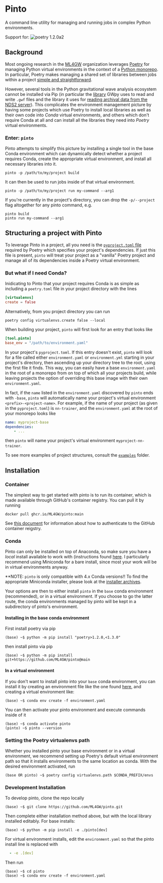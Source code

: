 # Pinto
A command line utility for managing and running jobs in complex Python environments.

Support for:
![poetry 1.2.0a2](https://img.shields.io/badge/poetry-1.2.0a2-sucess)

## Background
Most ongoing research in the [ML4GW](https://github.com/ML4GW) organization leverages [Poetry](https://python-poetry.org/) for managing Python virtual environments in the context of a [Python monorepo](https://medium.com/opendoor-labs/our-python-monorepo-d34028f2b6fa). In particular, Poetry makes managing a shared set of libraries between jobs within a project [simple and straightforward](https://python-poetry.org/docs/dependency-specification/#path-dependencies).

However, several tools in the Python gravitational wave analysis ecosystem cannot be installed via Pip (in particular the [library](https://anaconda.org/conda-forge/python-ldas-tools-framecpp/) GWpy uses to read and write `.gwf` files and the library it uses for [reading archival data from the NDS2 server](https://anaconda.org/conda-forge/python-nds2-client)). This complicates the environment management picture by having some projects which use Poetry to install local libraries as well as their own code into _Conda_ virtual environments, and others which don't require Conda at all and can install all the libraries they need into _Poetry_ virtual environments.

### Enter: `pinto`
Pinto  attempts to simplify this picture by installing a single tool in the base Conda environment which can dynamically detect whether a project requires Conda, create the appropriate virtual environment, and install all necessary libraries into it.

```console
pinto -p /path/to/my/project build
```

It can then be used to run jobs inside of that virtual environment.

```console
pinto -p /path/to/my/project run my-command --arg1
```

If you're currently in the project's directory, you can drop the `-p/--project` flag altogether for any pinto command, e.g.

```console
pinto build
pinto run my-command --arg1
```

## Structuring a project with Pinto
To leverage Pinto in a project, all you need is the [`pyproject.toml` file](https://python-poetry.org/docs/pyproject/) required by Poetry which specifies your project's dependencies. If just this file is present, `pinto` will treat your project as a "vanilla" Poetry project and manage all of its dependencies inside a Poetry virtual environment.

### But what if I need Conda?
Inidicating to Pinto that your project requires Conda is as simple as including a `poetry.toml` file in your project directory with the lines

```toml
[virtualenvs]
create = false
```

Alternatively, from you project directory you can run

```console
poetry config virtualenvs.create false --local
```

When building your project, `pinto` will first look for an entry that looks like

```toml
[tool.pinto]
base_env = "/path/to/environment.yaml"
```

In your project's `pyproject.toml`. If this entry doesn't exist, `pinto` will look for a file called either `environment.yaml` or `environment.yml` starting in your project's directory, then ascending up your directory tree to the root, using the first file it finds. This way, you can easily have a base `environment.yaml` in the root of a monorepo from on top of which all your projects build, while leaving projects the option of overriding this base image with their own `environment.yaml`.

In fact, if the `name` listed in the `environment.yaml` discovered by `pinto` ends with `-base`, `pinto` will automatically name your project's virtual environment `<prefix>-<project-name>`. For example, if the name of your project (as given in the `pyproject.toml`) is `nn-trainer`, and the `environment.yaml` at the root of your monorepo looks like

```yaml
name: myproject-base
dependencies:
    - ...
```

then `pinto` will name your project's virtual environment `myproject-nn-trainer`.

To see more examples of project structures, consult the [`examples`](./examples) folder.


## Installation
### Container
The simplest way to get started with pinto is to run its container, which is made available through GitHub's container registry. You can pull it by running
```
docker pull ghcr.io/ML4GW/pinto:main
```
See [this document](https://docs.github.com/en/packages/working-with-a-github-packages-registry/working-with-the-container-registry#authenticating-to-the-container-registry) for information about how to authenticate to the GitHub container reigstry.

### Conda
Pinto can only be installed on top of Anaconda, so make sure you have a *local* install available to work with (instructions found [here](https://docs.conda.io/projects/conda/en/latest/user-guide/install/index.html). I particularly recommend using Miniconda for a bare install, since most your work will be in virtual environments anyway.

**NOTE: `pinto` is only compatible with 4.x Conda versions!! To find the appropriate Miniconda installer, please look at the [installer archives](https://repo.anaconda.com/miniconda/).

Your options are then to either install `pinto` in the `base` conda environment (recommended), or in a virtual environment. If you choose to go the latter route, the conda environments managed by pinto will be kept in a subdirectory of pinto's environment.

#### Installing in the base conda environment
First install poetry via pip
```console
(base) ~$ python -m pip install "poetry>1.2.0,<1.3.0"
```
then install pinto via pip
```console
(base) ~$ python -m pip install git+https://github.com/ML4GW/pinto@main
```

#### In a virtual environment
If you don't want to install pinto into your `base` conda environment, you can install it by creating an environment file like the one found [here](./environment.yaml), and creating a virtual environment like:
```console
(base) ~$ conda env create -f environment.yaml
```
You can then activate your pinto environment and execute commands inside of it
```console
(base) ~$ conda activate pinto
(pinto) ~$ pinto --version
```

### Setting the Poetry virtualenvs path
Whether you installed pinto your base environment or in a virtual environment, we recommend setting up Poetry's default virtual environment path so that it installs environments to the same location as conda. With the desired environment activated, run
```console
(base OR pinto) ~$ poetry config virtualenvs.path $CONDA_PREFIX/envs
```

### Development Installation
To develop pinto, clone the repo locally
```console
(base) ~$ git clone https://github.com/ML4GW/pinto.git
```
Then complete either installation method above, but with the local library installed editably. For base installs:
```console
(base) ~$ python -m pip install -e ./pinto[dev]
```

For virtual environment installs, edit the `environment.yaml` so that the pinto install line is replaced with
```yaml
  - -e .[dev]
```
Then run
```console
(base) ~$ cd pinto
(base) ~$ conda env create -f environment.yaml
```

